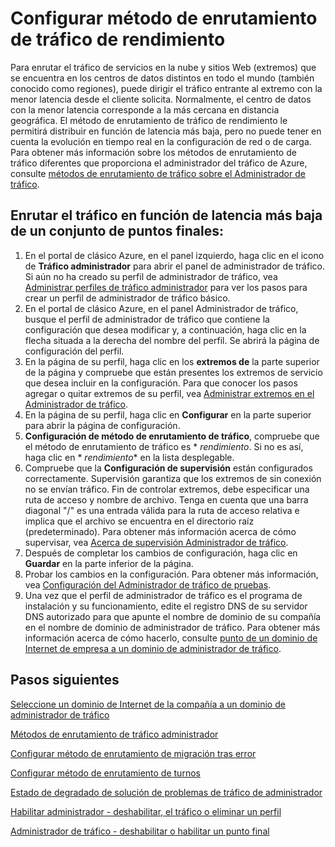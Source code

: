 <properties
   pageTitle="Configurar método de enrutamiento de tráfico de rendimiento | Microsoft Azure"
   description="En este artículo le ayudará a configurar el método de enrutamiento de tráfico de rendimiento en el Administrador de tráfico"
   services="traffic-manager"
   documentationCenter=""
   authors="sdwheeler"
   manager="carmonm"
   editor="tysonn" />
<tags
   ms.service="traffic-manager"
   ms.devlang="na"
   ms.topic="article"
   ms.tgt_pltfrm="na"
   ms.workload="infrastructure-services"
   ms.date="10/18/2016"
   ms.author="sewhee" />
<!-- repub for nofollow -->

# <a name="configure-performance-traffic-routing-method"></a>Configurar método de enrutamiento de tráfico de rendimiento

Para enrutar el tráfico de servicios en la nube y sitios Web (extremos) que se encuentra en los centros de datos distintos en todo el mundo (también conocido como regiones), puede dirigir el tráfico entrante al extremo con la menor latencia desde el cliente solicita. Normalmente, el centro de datos con la menor latencia corresponde a la más cercana en distancia geográfica. El método de enrutamiento de tráfico de rendimiento le permitirá distribuir en función de latencia más baja, pero no puede tener en cuenta la evolución en tiempo real en la configuración de red o de carga. Para obtener más información sobre los métodos de enrutamiento de tráfico diferentes que proporciona el administrador del tráfico de Azure, consulte [métodos de enrutamiento de tráfico sobre el Administrador de tráfico](traffic-manager-routing-methods.md).

## <a name="route-traffic-based-on-lowest-latency-across-a-set-of-endpoints"></a>Enrutar el tráfico en función de latencia más baja de un conjunto de puntos finales:

1. En el portal de clásico Azure, en el panel izquierdo, haga clic en el icono de **Tráfico administrador** para abrir el panel de administrador de tráfico. Si aún no ha creado su perfil de administrador de tráfico, vea [Administrar perfiles de tráfico administrador](traffic-manager-manage-profiles.md) para ver los pasos para crear un perfil de administrador de tráfico básico.
2. En el portal de clásico Azure, en el panel Administrador de tráfico, busque el perfil de administrador de tráfico que contiene la configuración que desea modificar y, a continuación, haga clic en la flecha situada a la derecha del nombre del perfil. Se abrirá la página de configuración del perfil.
3. En la página de su perfil, haga clic en los **extremos de** la parte superior de la página y compruebe que están presentes los extremos de servicio que desea incluir en la configuración. Para que conocer los pasos agregar o quitar extremos de su perfil, vea [Administrar extremos en el Administrador de tráfico](traffic-manager-endpoints.md).
4. En la página de su perfil, haga clic en **Configurar** en la parte superior para abrir la página de configuración.
5. **Configuración de método de enrutamiento de tráfico**, compruebe que el método de enrutamiento de tráfico es * *rendimiento*. Si no es así, haga clic en * *rendimiento** en la lista desplegable.
6. Compruebe que la **Configuración de supervisión** están configurados correctamente. Supervisión garantiza que los extremos de sin conexión no se envían tráfico. Fin de controlar extremos, debe especificar una ruta de acceso y nombre de archivo. Tenga en cuenta que una barra diagonal "/" es una entrada válida para la ruta de acceso relativa e implica que el archivo se encuentra en el directorio raíz (predeterminado). Para obtener más información acerca de cómo supervisar, vea [Acerca de supervisión Administrador de tráfico](traffic-manager-monitoring.md).
7. Después de completar los cambios de configuración, haga clic en **Guardar** en la parte inferior de la página.
8. Probar los cambios en la configuración. Para obtener más información, vea [Configuración del Administrador de tráfico de pruebas](traffic-manager-testing-settings.md).
9. Una vez que el perfil de administrador de tráfico es el programa de instalación y su funcionamiento, edite el registro DNS de su servidor DNS autorizado para que apunte el nombre de dominio de su compañía en el nombre de dominio de administrador de tráfico. Para obtener más información acerca de cómo hacerlo, consulte [punto de un dominio de Internet de empresa a un dominio de administrador de tráfico](traffic-manager-point-internet-domain.md).

## <a name="next-steps"></a>Pasos siguientes


[Seleccione un dominio de Internet de la compañía a un dominio de administrador de tráfico](traffic-manager-point-internet-domain.md)

[Métodos de enrutamiento de tráfico administrador](traffic-manager-routing-methods.md)

[Configurar método de enrutamiento de migración tras error](traffic-manager-configure-failover-routing-method.md)

[Configurar método de enrutamiento de turnos](traffic-manager-configure-round-robin-routing-method.md)

[Estado de degradado de solución de problemas de tráfico de administrador](traffic-manager-troubleshooting-degraded.md)

[Habilitar administrador - deshabilitar, el tráfico o eliminar un perfil](disable-enable-or-delete-a-profile.md)

[Administrador de tráfico - deshabilitar o habilitar un punto final](disable-or-enable-an-endpoint.md)

